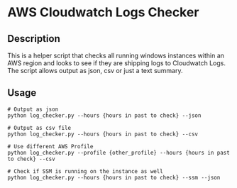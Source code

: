 # AWS Cloudwatch Logs Checker

## Description
This is a helper script that checks all running windows instances within an AWS region and looks to see if they are shipping logs to Cloudwatch Logs.
The script allows output as json, csv or just a text summary.

## Usage
```
# Output as json
python log_checker.py --hours {hours in past to check} --json

# Output as csv file
python log_checker.py --hours {hours in past to check} --csv

# Use different AWS Profile
python log_checker.py --profile {other_profile} --hours {hours in past to check} --csv

# Check if SSM is running on the instance as well
python log_checker.py --hours {hours in past to check} --ssm --json
```
